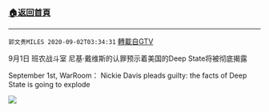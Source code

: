 ﻿###  [:house:返回首頁](https://github.com/ourhimalayas/txt)
---

`郭文贵MILES 2020-09-02T03:34:31` [轉載自GTV](https://gtv.org/web/#/UserInfo/5e596957357cc612d35a8044)

9月1日 班农战斗室
尼基·戴维斯的认罪预示着美国的Deep State将被彻底揭露

September 1st, WarRoom：
 Nickie Davis pleads guilty: the facts of Deep State is going to explode

[![](https://filegroup.gtv.org/cdn-cgi/image/width=600/https://filegroup.gtv.org/group3/default/20200902/03/34/0/4a6f4e1bf4e10513123060c2d47085d8)](https://filegroup.gtv.org/group3/default/20200902/03/34/0/0968845b56773a1a2c2a66399cfc1ef9.MOV)